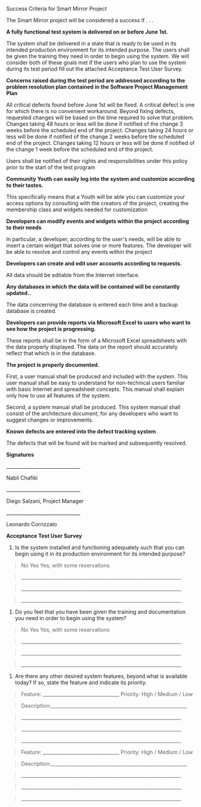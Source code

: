 Success Criteria for Smart Mirror Project

The Smart Mirror project will be considered a success if . . .

**A fully functional test system is delivered on or before June 1st.**

The system shall be delivered in a state that is ready to be used in its
intended production environment for its intended purpose. The users shall be
given the training they need in order to begin using the system. We will
consider both of these goals met if the users who plan to use the system during
its test period fill out the attached Acceptance Test User Survey.

**Concerns raised during the test period are addressed according to the problem
resolution plan contained in the Software Project Management Plan**

All critical defects found before June 1st will be fixed. A critical defect is
one for which there is no convenient workaround. Beyond fixing defects,
requested changes will be based on the time required to solve that problem.
Changes taking 48 hours or less will be done if notified of the change 3 weeks
before the scheduled end of the project. Changes taking 24 hours or less will be
done if notified of the change 2 weeks before the scheduled end of the project.
Changes taking 12 hours or less will be done if notified of the change 1 week
before the scheduled end of the project.

Users shall be notified of their rights and responsibilities under this policy
prior to the start of the test program

**Community Youth can easily log into the system and customize according to
their tastes.**

This specifically means that a Youth will be able you can customize your access
options by consulting with the creators of the project, creating the membership
class and widgets needed for customization

**Developers can modify events and widgets within the project according to their
needs**

In particular, a developer, according to the user's needs, will be able to
insert a certain widget that solves one or more features. The developer will be
able to resolve and control any events within the project

**Developers can create and edit user accounts according to requests.**

All data should be editable from the Internet interface.

**Any databases in which the data will be contained will be constantly
updated..**

The data concerning the database is entered each time and a backup database is
created.

**Developers can provide reports via Microsoft Excel to users who want to see
how the project is progressing.**

These reports shall be in the form of a Microsoft Excel spreadsheets with the
data properly displayed. The data on the report should accurately reflect that
which is in the database.

**The project is properly documented.**

First, a user manual shall be produced and included with the system. This user
manual shall be easy to understand for non-technical users familiar with basic
Internet and spreadsheet concepts. This manual shall explain only how to use all
features of the system.

Second, a system manual shall be produced. This system manual shall consist of
the architecture document, for any developers who want to suggest changes or
improvements.

**Known defects are entered into the defect tracking system**

The defects that will be found will be marked and subsequently resolved.

**Signatures**

\______________________________\_

Nabil Chafiki

\______________________________\_

Diego Salzani, Project Manager

\______________________________\_

Leonardo Corrizzato

**Acceptance Test User Survey**

1.  Is the system installed and functioning adequately such that you can begin
    using it in its production environment for its intended purpose?

>   No Yes Yes, with some reservations

>   \__________________________________________________________________\_

>   \__________________________________________________________________\_

>   \__________________________________________________________________\_

1.  Do you feel that you have been given the training and documentation you need
    in order to begin using the system?

>   No Yes Yes, with some reservations

>   \__________________________________________________________________\_

>   \__________________________________________________________________\_

>   \__________________________________________________________________\_

1.  Are there any other desired system features, beyond what is available today?
    If so, state the feature and indicate its priority.

>   Feature: \_______________________________\_ Priority: High / Medium / Low

>   Description:________________________________________________________\_

>   \__________________________________________________________________\_

>   \__________________________________________________________________\_

>   \__________________________________________________________________\_

>   Feature: \_______________________________\_ Priority: High / Medium / Low

>   Description:________________________________________________________\_

>   \__________________________________________________________________\_

>   \__________________________________________________________________\_

>   \__________________________________________________________________\_
